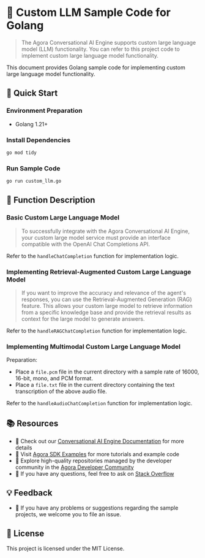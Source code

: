 # 🌟 Custom LLM Sample Code for Golang

> The Agora Conversational AI Engine supports custom large language model (LLM) functionality. You can refer to this project code to implement custom large language model functionality.

This document provides Golang sample code for implementing custom large language model functionality.

## 🚀 Quick Start

### Environment Preparation

- Golang 1.21+

### Install Dependencies

```bash
go mod tidy
```

### Run Sample Code

```bash
go run custom_llm.go
```

## 📖 Function Description

### Basic Custom Large Language Model

> To successfully integrate with the Agora Conversational AI Engine, your custom large model service must provide an interface compatible with the OpenAI Chat Completions API.

Refer to the `handleChatCompletion` function for implementation logic.

### Implementing Retrieval-Augmented Custom Large Language Model

> If you want to improve the accuracy and relevance of the agent's responses, you can use the Retrieval-Augmented Generation (RAG) feature. This allows your custom large model to retrieve information from a specific knowledge base and provide the retrieval results as context for the large model to generate answers.

Refer to the `handleRAGChatCompletion` function for implementation logic.

### Implementing Multimodal Custom Large Language Model

Preparation:
 - Place a `file.pcm` file in the current directory with a sample rate of 16000, 16-bit, mono, and PCM format.
 - Place a `file.txt` file in the current directory containing the text transcription of the above audio file.

Refer to the `handleAudioChatCompletion` function for implementation logic.

## 📚 Resources

- 📖 Check out our [Conversational AI Engine Documentation](https://doc.agora.io/doc/convoai/restful/landing-page) for more details
- 🧩 Visit [Agora SDK Examples](https://github.com/AgoraIO) for more tutorials and example code
- 👥 Explore high-quality repositories managed by the developer community in the [Agora Developer Community](https://github.com/AgoraIO-Community)
- 💬 If you have any questions, feel free to ask on [Stack Overflow](https://stackoverflow.com/questions/tagged/agora.io)

## 💡 Feedback

- 🤖 If you have any problems or suggestions regarding the sample projects, we welcome you to file an issue.

## 📜 License

This project is licensed under the MIT License.